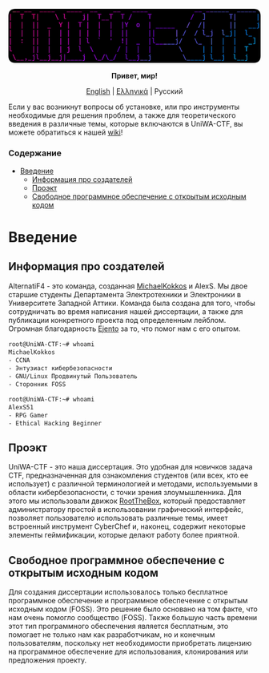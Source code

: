 
<p align="center">
  <img src="/documentation/img/logo.png">
</p>
<p align="center"> <b>Привет, мир!</b> </p>

<p align="center">
  <a href="https://github.com/ALTernatiF4-Sec/UniWA-CTF/blob/master/README.md">English</a> |
  <a href="https://github.com/ALTernatiF4-Sec/UniWA-CTF/tree/master/documentation/greek">Ελληνικά</a> |
  <span>Pусский</a> 
</p>

Если у вас возникнут вопросы об установке, или про инструменты необходимые для решения проблем, а также для теоретического введения в различные темы, которые включаются в UniWA-CTF, вы можете обратиться к нашей [wiki](https://github.com/ALTernatiF4-Sec/UniWA-CTF/wiki)!

### Содержание
- [Введение](#Введение)
  - [Информация про создателей](#Информация-про-создателей)
  - [Проэкт](#Проэкт)
  - [Свободное программное обеспечение с открытым исходным кодом](#Свободное-программное-обеспечение-с-открытым-исходным-кодом)

# Введение

## Информация про создателей

AlternatiF4 - это команда, созданная [MichaelKokkos](https://github.com/MichaelKokkos) и AlexS. Мы двое старшие студенты Департамента Электротехники и Электроники в Университете Западной Аттики. Команда была создана для того, чтобы сотрудничать во время написания нашей диссертации, а также для публикации конкретного проекта под определенным лейблом. Огромная благодарность [Ejento](https://github.com/Ejento) за то, что помог нам с его опытом.

```console
root@UniWA-CTF:~# whoami
MichaelKokkos
- CCNA
- Энтузиаст кибербезопасности
- GNU/Linux Продвинутый Пользователь
- Сторонник FOSS
```

```console
root@UniWA-CTF:~# whoami
AlexS51 
- RPG Gamer
- Ethical Hacking Beginner
```

## Проэкт

UniWA-CTF - это наша диссертация. Это удобная для новичков задача CTF, предназначенная для ознакомления студентов (или всех, кто ее использует) с различной терминологией и методами, используемыми в области кибербезопасности, с точки зрения злоумышленника. Для этого мы использовали движок [RootTheBox](https://github.com/moloch--/RootTheBox), который предоставляет администратору простой в использовании графический интерфейс, позволяет пользователю использовать различные темы, имеет встроенный инструмент CyberChef и, наконец, содержит некоторые элементы геймификации, которые делают работу более приятной.


## Свободное программное обеспечение с открытым исходным кодом

Для создания диссертации использовалось только бесплатное программное обеспечение и программное обеспечение с открытым исходным кодом (FOSS). Это решение было основано на том факте, что нам очень помогло сообщество (FOSS). Также большую часть времени этот тип программного обеспечения является бесплатным, это помогает не только нам как разработчикам, но и конечным пользователям, поскольку нет необходимости приобретать лицензию на программное обеспечение для использования, клонирования или предложения проекту.

